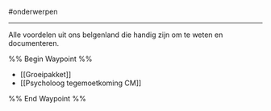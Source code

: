 #onderwerpen 

---
Alle voordelen uit ons belgenland die handig zijn om te weten en documenteren.

%% Begin Waypoint %%
- [[Groeipakket]]
- [[Psycholoog tegemoetkoming CM]]

%% End Waypoint %%